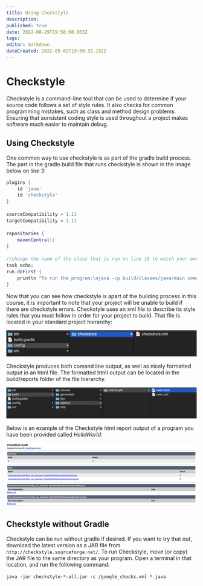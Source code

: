 ```yaml
---
title: Using Checkstyle
description: 
published: true
date: 2022-08-29T19:58:08.803Z
tags: 
editor: markdown
dateCreated: 2022-05-02T19:50:32.152Z
---
```


# Checkstyle

Checkstyle is a command-line tool that can be used to determine if your source code follows a set of style rules. It also checks for common programming mistakes, such as class and method design problems.  Ensuring that aonsistent coding style is used throughout a project makes software much easier to maintain debug.

## Using Checkstyle
One common way to use checkstyle is as part of the gradle build process. The part in the gradle.build file that runs checkstyle is shown in the image below on line 3:

```groovy
plugins {
    id 'java'
    id 'checkstyle'
}

sourceCompatibility = 1.11
targetCompatibility = 1.11

repositories {
    mavenCentral()
}

//change the name of the class that is run on line 16 to match your own code
task echo;
run.doFirst {
    println "To run the program:\njava -cp build/classes/java/main somepackagename.JavaClass"
}


```
Now that you can see how checkstyle is apart of the building process in this course, it is important to note that your project will be unable to build if there are checkstyle errors. Checkstyle uses an xml file to describe its style rules that you must follow in order for your project to build. That file is located in your standard project hierarchy:

![image of the standard project hierarchy showing the checkstyle.xml file in the config/checkstyle folder](/images/xmlprojecthierarchy.png)

Checkstyle produces both comand line output, as well as nicely formatted output in an html file. The formatted html output can be located in the build/reports folder of the file hierarchy.

![.image of the standard project hierarchy showing the checkstyle HTML file in the build/reports/checkstyle folder](/images/checkstylehtmloutputhierarchy.png)

Below is an example of the Checkstyle html report output of a program you have been provided called *HelloWorld*: 

![screenshot of a sample checkstyle html file from the build/reports/checkstyle folder](/images/checkstylehtmlreport.png)

## Checkstyle without Gradle

Checkstyle can be run without gradle if desired.  If you want to try that out, download the latest version as a JAR file from `http://checkstyle.sourceforge.net/`. To run Checkstyle, move (or copy) the JAR file to the same directory as your program. Open a terminal in that location, and run the following command:

`java -jar checkstyle-*-all.jar -c /google_checks.xml *.java`






